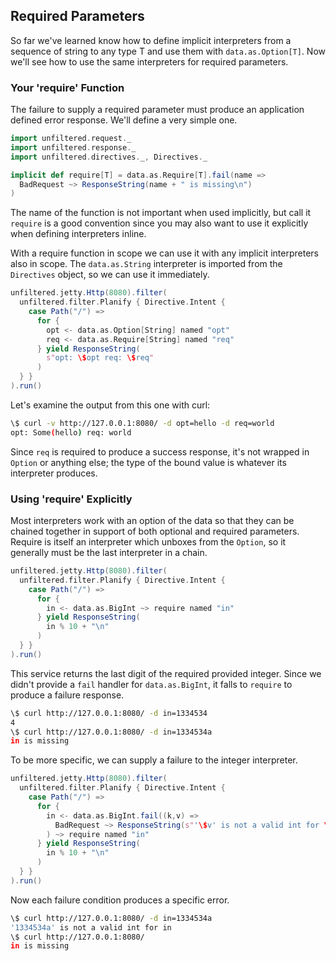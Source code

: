Required Parameters
-------------------

So far we've learned know how to define implicit interpreters from a
sequence of string to any type T and use them with
`data.as.Option[T]`. Now we'll see how to use the same interpreters
for required parameters.

### Your 'require' Function

The failure to supply a required parameter must produce an application
defined error response. We'll define a very simple one.

```scala
import unfiltered.request._
import unfiltered.response._
import unfiltered.directives._, Directives._

implicit def require[T] = data.as.Require[T].fail(name => 
  BadRequest ~> ResponseString(name + " is missing\n")
)
```

The name of the function is not important when used implicitly, but
call it `require` is a good convention since you may also want to use
it explicitly when defining interpreters inline.

With a require function in scope we can use it with any implicit
interpreters also in scope. The `data.as.String` interpreter is
imported from the `Directives` object, so we can use it immediately.

```scala
unfiltered.jetty.Http(8080).filter(
  unfiltered.filter.Planify { Directive.Intent {
    case Path("/") =>
      for {
        opt <- data.as.Option[String] named "opt"
        req <- data.as.Require[String] named "req"
      } yield ResponseString(
        s"opt: \$opt req: \$req"
      )
  } }
).run()
```

Let's examine the output from this one with curl:

```sh
\$ curl -v http://127.0.0.1:8080/ -d opt=hello -d req=world
opt: Some(hello) req: world
```

Since `req` is required to produce a success response, it's not
wrapped in `Option` or anything else; the type of the bound value is
whatever its interpreter produces.

### Using 'require' Explicitly

Most interpreters work with an option of the data so that they can be
chained together in support of both optional and required parameters.
Require is itself an interpreter which unboxes from the `Option`, so
it generally must be the last interpreter in a chain.

```scala
unfiltered.jetty.Http(8080).filter(
  unfiltered.filter.Planify { Directive.Intent {
    case Path("/") =>
      for {
        in <- data.as.BigInt ~> require named "in"
      } yield ResponseString(
        in % 10 + "\n"
      )
  } }
).run()
```

This service returns the last digit of the required provided
integer. Since we didn't provide a `fail` handler for
`data.as.BigInt`, it falls to `require` to produce a failure
response.

```sh
\$ curl http://127.0.0.1:8080/ -d in=1334534
4
\$ curl http://127.0.0.1:8080/ -d in=1334534a
in is missing
```

To be more specific, we can supply a failure to the integer
interpreter.

```scala
unfiltered.jetty.Http(8080).filter(
  unfiltered.filter.Planify { Directive.Intent {
    case Path("/") =>
      for {
        in <- data.as.BigInt.fail((k,v) => 
          BadRequest ~> ResponseString(s"'\$v' is not a valid int for \$k\n")
        ) ~> require named "in"
      } yield ResponseString(
        in % 10 + "\n"
      )
  } }
).run()
```

Now each failure condition produces a specific error.

```sh
\$ curl http://127.0.0.1:8080/ -d in=1334534a
'1334534a' is not a valid int for in
\$ curl http://127.0.0.1:8080/
in is missing
```
